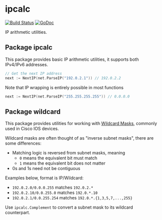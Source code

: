 # ipcalc

[![Build Status](https://travis-ci.org/hazaelsan/ipcalc.svg?branch=master)](https://travis-ci.org/hazaelsan/ipcalc)
[![GoDoc](https://godoc.org/github.com/hazaelsan/ipcalc?status.svg)](https://godoc.org/github.com/hazaelsan/ipcalc)

IP arithmetic utilities.

## Package ipcalc

This package provides basic IP arithmetic utilities, it supports both IPv4/IPv6 addresses.

```go
// Get the next IP address
next := NextIP(net.ParseIP("192.0.2.1")) // 192.0.2.2
```

Note that IP wrapping is entirely possible in most functions
```go
next := NextIP(net.ParseIP("255.255.255.255")) // 0.0.0.0
```

## Package wildcard

This package provides utilities for working with [Wildcard
Masks](https://en.wikipedia.org/wiki/Wildcard_mask), commonly used in Cisco IOS devices.

Wildcard masks are often thought of as "inverse subnet masks", there are some differences:

* Matching logic is reversed from subnet masks, meaning
  * `0` means the equivalent bit must match
  * `1` means the equivalent bit does not matter
* 0s and 1s need not be contiguous

Examples below, format is IP/Wildcard:
  * `192.0.2.0/0.0.0.255` matches `192.0.2.*`
  * `192.0.2.10/0.0.255.0` matches `192.0.*.10`
  * `192.0.2.1/0.0.255.254` matches `192.0.*.{1,3,5,7,...,255}`

Use `ipcalc.Complement` to convert a subnet mask to its wildcard counterpart.
